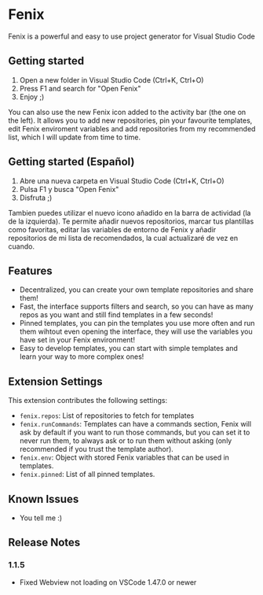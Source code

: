 # Fenix

Fenix is a powerful and easy to use project generator for Visual Studio Code

## Getting started

1. Open a new folder in Visual Studio Code (Ctrl+K, Ctrl+O)
2. Press F1 and search for "Open Fenix"
3. Enjoy ;)

You can also use the new Fenix icon added to the activity bar (the one on the left). It allows you to add new repositories, pin your favourite templates, edit Fenix enviroment variables and add repositories from my recommended list, which I will update from time to time.

## Getting started (Español)

1. Abre una nueva carpeta en Visual Studio Code (Ctrl+K, Ctrl+O)
2. Pulsa F1 y busca "Open Fenix"
3. Disfruta ;)

Tambien puedes utilizar el nuevo icono añadido en la barra de actividad (la de la izquierda). Te permite añadir nuevos repositorios, marcar tus plantillas como favoritas, editar las variables de entorno de Fenix y añadir repositorios de mi lista de recomendados, la cual actualizaré de vez en cuando.

## Features

- Decentralized, you can create your own template repositories and share them!
- Fast, the interface supports filters and search, so you can have as many repos as you want and still find templates in a few seconds!
- Pinned templates, you can pin the templates you use more often and run them wihtout even opening the interface, they will use the variables you have set in your Fenix environment!
- Easy to develop templates, you can start with simple templates and learn your way to more complex ones!

## Extension Settings

This extension contributes the following settings:

* `fenix.repos`: List of repositories to fetch for templates
* `fenix.runCommands`: Templates can have a commands section, Fenix will ask by default if you want to run those commands, but you can set it to never run them, to always ask or to run them without asking (only recommended if you trust the template author).
* `fenix.env`: Object with stored Fenix variables that can be used in templates.
* `fenix.pinned`: List of all pinned templates.

## Known Issues

- You tell me :)

## Release Notes

### 1.1.5

- Fixed Webview not loading on VSCode 1.47.0 or newer